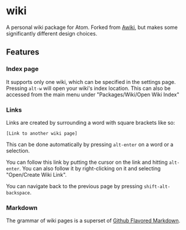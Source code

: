 # wiki

A personal wiki package for Atom. Forked from [Awiki](https://github.com/Dessyreqt/awiki), but makes some significantly different design choices.

## Features

### Index page

It supports only one wiki, which can be specified in the settings page. Pressing `alt-w` will open your wiki's index location. This can also be accessed from the main menu under "Packages/Wiki/Open Wiki Index"

### Links

Links are created by surrounding a word with square brackets like so:
```
[Link to another wiki page]
```
This can be done automatically by pressing `alt-enter` on a word or a selection.

You can follow this link by putting the cursor on the link and hitting `alt-enter`. You can also follow it by right-clicking on it and selecting "Open/Create Wiki Link".

You can navigate back to the previous page by pressing `shift-alt-backspace`.

### Markdown

The grammar of wiki pages is a superset of [Github Flavored Markdown](https://github.com/atom/language-gfm).
